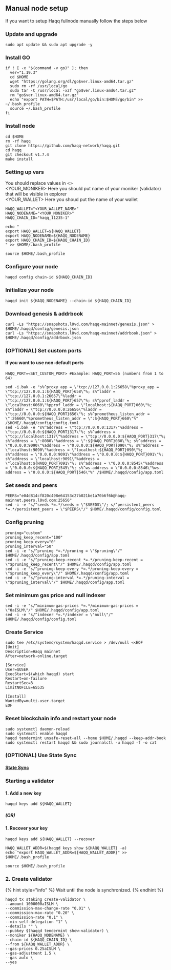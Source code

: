 ## Manual node setup
If you want to setup Haqq fullnode manually follow the steps below

### Update and upgrade
```
sudo apt update && sudo apt upgrade -y
```

### Install GO
```
if ! [ -x "$(command -v go)" ]; then
  ver="1.19.3"
  cd $HOME
  wget "https://golang.org/dl/go$ver.linux-amd64.tar.gz"
  sudo rm -rf /usr/local/go
  sudo tar -C /usr/local -xzf "go$ver.linux-amd64.tar.gz"
  rm "go$ver.linux-amd64.tar.gz"
  echo "export PATH=$PATH:/usr/local/go/bin:$HOME/go/bin" >> ~/.bash_profile
  source ~/.bash_profile
fi
```

### Install node
```
cd $HOME
rm -rf haqq
git clone https://github.com/haqq-network/haqq.git
cd haqq
git checkout v1.7.4
make install
```


### Setting up vars
You should replace values in <> <br />
<YOUR_MONIKER> Here you should put name of your moniker (validator) that will be visible in explorer <br />
<YOUR_WALLET> Here you shoud put the name of your wallet

```
HAQQ_WALLET="<YOUR_WALLET_NAME>"
HAQQ_NODENAME="<YOUR_MONIKER>"
HAQQ_CHAIN_ID="haqq_11235-1"
```

```
echo "
export HAQQ_WALLET=${HAQQ_WALLET}
export HAQQ_NODENAME=${HAQQ_NODENAME}
export HAQQ_CHAIN_ID=${HAQQ_CHAIN_ID}
" >> $HOME/.bash_profile

source $HOME/.bash_profile
```


### Configure your node
```
haqqd config chain-id ${HAQQ_CHAIN_ID}
```

### Initialize your node
```
haqqd init ${HAQQ_NODENAME} --chain-id ${HAQQ_CHAIN_ID}
```

### Download genesis & addrbook
```
curl -Ls "https://snapshots.l0vd.com/haqq-mainnet/genesis.json" > $HOME/.haqqd/config/genesis.json
curl -Ls "https://snapshots.l0vd.com/haqq-mainnet/addrbook.json" > $HOME/.haqqd/config/addrbook.json
```

### (OPTIONAL) Set custom ports

#### If you want to use non-default ports
```
HAQQ_PORT=<SET_CUSTOM_PORT> #Example: HAQQ_PORT=56 (numbers from 1 to 64)
```
```
sed -i.bak -e "s%^proxy_app = \"tcp://127.0.0.1:26658\"%proxy_app = \"tcp://127.0.0.1:${HAQQ_PORT}658\"%; s%^laddr = \"tcp://127.0.0.1:26657\"%laddr = \"tcp://127.0.0.1:${HAQQ_PORT}657\"%; s%^pprof_laddr = \"localhost:6060\"%pprof_laddr = \"localhost:${HAQQ_PORT}060\"%; s%^laddr = \"tcp://0.0.0.0:26656\"%laddr = \"tcp://0.0.0.0:${HAQQ_PORT}656\"%; s%^prometheus_listen_addr = \":26660\"%prometheus_listen_addr = \":${HAQQ_PORT}660\"%" /$HOME/.haqqd/config/config.toml
sed -i.bak -e "s%^address = \"tcp://0.0.0.0:1317\"%address = \"tcp://0.0.0.0:${HAQQ_PORT}317\"%; s%^address = \"tcp://localhost:1317\"%address = \"tcp://0.0.0.0:${HAQQ_PORT}317\"%; s%^address = \":8080\"%address = \":${HAQQ_PORT}080\"%; s%^address = \"0.0.0.0:9090\"%address = \"0.0.0.0:${HAQQ_PORT}090\"%; s%^address = \"localhost:9090\"%address = \"localhost:${HAQQ_PORT}090\"%; s%^address = \"0.0.0.0:9091\"%address = \"0.0.0.0:${HAQQ_PORT}091\"%; s%^address = \"localhost:9091\"%address = \"localhost:${HAQQ_PORT}091\"%; s%^address = \"0.0.0.0:8545\"%address = \"0.0.0.0:${HAQQ_PORT}545\"%; s%^ws-address = \"0.0.0.0:8546\"%ws-address = \"0.0.0.0:${HAQQ_PORT}546\"%" /$HOME/.haqqd/config/app.toml
```


### Set seeds and peers
```
PEERS="e04d814cf820c498e64153c27b021be1a70b6f6b@haqq-mainnet.peers.l0vd.com:25656"
sed -i -e "s/^seeds *=.*/seeds = \"$SEEDS\"/; s/^persistent_peers *=.*/persistent_peers = \"$PEERS\"/" $HOME/.haqqd/config/config.toml
```

### Config pruning
```
pruning="custom"
pruning_keep_recent="100"
pruning_keep_every="0"
pruning_interval="50"
sed -i -e "s/^pruning *=.*/pruning = \"$pruning\"/" $HOME/.haqqd/config/app.toml
sed -i -e "s/^pruning-keep-recent *=.*/pruning-keep-recent = \"$pruning_keep_recent\"/" $HOME/.haqqd/config/app.toml
sed -i -e "s/^pruning-keep-every *=.*/pruning-keep-every = \"$pruning_keep_every\"/" $HOME/.haqqd/config/app.toml
sed -i -e "s/^pruning-interval *=.*/pruning-interval = \"$pruning_interval\"/" $HOME/.haqqd/config/app.toml
```

### Set minimum gas price and null indexer
```
sed -i -e "s/^minimum-gas-prices *=.*/minimum-gas-prices = \"0aISLM\"/" $HOME/.haqqd/config/app.toml
sed -i -e "s/^indexer *=.*/indexer = \"null\"/" $HOME/.haqqd/config/config.toml
```

### Create Service
```
sudo tee /etc/systemd/system/haqqd.service > /dev/null <<EOF
[Unit]
Description=Haqq mainnet
After=network-online.target

[Service]
User=$USER
ExecStart=$(which haqqd) start
Restart=on-failure
RestartSec=3
LimitNOFILE=65535

[Install]
WantedBy=multi-user.target
EOF
```

### Reset blockchain info and restart your node
```
sudo systemctl daemon-reload
sudo systemctl enable haqqd
haqqd tendermint unsafe-reset-all --home $HOME/.haqqd --keep-addr-book
sudo systemctl restart haqqd && sudo journalctl -u haqqd -f -o cat
```

### (OPTIONAL) Use State Sync

#### [State Sync]()


### Starting a validator

#### 1. Add a new key
```
haqqd keys add ${HAQQ_WALLET}
```
##### (OR)

#### 1. Recover your key
```
haqqd keys add ${HAQQ_WALLET} --recover
```

```
HAQQ_WALLET_ADDR=$(haqqd keys show ${HAQQ_WALLET} -a)
echo "export HAQQ_WALLET_ADDR=${HAQQ_WALLET_ADDR}" >> $HOME/.bash_profile

source $HOME/.bash_profile
```


### 2. Create validator

{% hint style="info" %}
Wait until the node is synchronized.
{% endhint %}

```
haqqd tx staking create-validator \
--amount 1000000aISLM \
--commission-max-change-rate "0.01" \
--commission-max-rate "0.20" \
--commission-rate "0.1" \
--min-self-delegation "1" \
--details "" \
--pubkey $(haqqd tendermint show-validator) \
--moniker ${HAQQ_NODENAME} \
--chain-id ${HAQQ_CHAIN_ID} \
--from ${HAQQ_WALLET_ADDR} \
--gas-prices 0.25aISLM \
--gas-adjustment 1.5 \
--gas auto \
--yes
```

